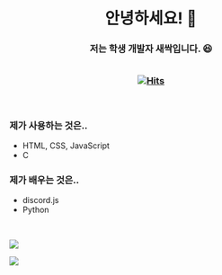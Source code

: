 <h1 align="center">안녕하세요! 👋</h1>
<h3 align="center">저는 학생 개발자 새싹입니다. 😆<br><br>

[![Hits](https://hits.seeyoufarm.com/api/count/incr/badge.svg?url=https%3A%2F%2Fgithub.com%2Fsaesac%2Fhit-counter&count_bg=%2379C83D&title_bg=%23555555&icon=&icon_color=%23E7E7E7&title=Visits&edge_flat=false)](https://hits.seeyoufarm.com)
</h3>

<br>

<h3>제가 사용하는 것은..</h3>

- HTML, CSS, JavaScript
- C

<h3>제가 배우는 것은..</h3>

- discord.js
- Python

<br>

![](https://github-readme-stats.vercel.app/api/top-langs/?username=saesac&langs_count=8&layout=compact&theme=gotham)

![](https://github-readme-stats.vercel.app/api?username=saesac&show_icons=true&theme=gotham)
